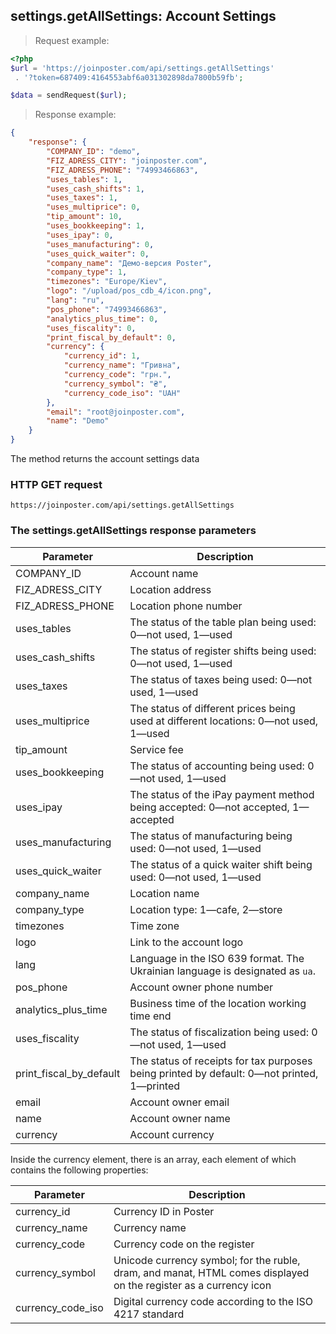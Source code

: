 ## settings.getAllSettings: Account Settings

> Request example:

```php
<?php
$url = 'https://joinposter.com/api/settings.getAllSettings'
 . '?token=687409:4164553abf6a031302898da7800b59fb';

$data = sendRequest($url);
```

> Response example:

```json
{
    "response": {
        "COMPANY_ID": "demo",
        "FIZ_ADRESS_CITY": "joinposter.com",
        "FIZ_ADRESS_PHONE": "74993466863",
        "uses_tables": 1,
        "uses_cash_shifts": 1,
        "uses_taxes": 1,
        "uses_multiprice": 0,
        "tip_amount": 10,
        "uses_bookkeeping": 1,
        "uses_ipay": 0,
        "uses_manufacturing": 0,
        "uses_quick_waiter": 0,
        "company_name": "Демо-версия Poster",
        "company_type": 1,
        "timezones": "Europe/Kiev",
        "logo": "/upload/pos_cdb_4/icon.png",
        "lang": "ru",
        "pos_phone": "74993466863",
        "analytics_plus_time": 0,
        "uses_fiscality": 0,
        "print_fiscal_by_default": 0,
        "currency": {
            "currency_id": 1,
            "currency_name": "Гривна",
            "currency_code": "грн.",
            "currency_symbol": "₴",
            "currency_code_iso": "UAH"
        },
        "email": "root@joinposter.com",
        "name": "Demo"
    }
}
```

The method returns the account settings data

### HTTP GET request

`https://joinposter.com/api/settings.getAllSettings`

### The settings.getAllSettings response parameters

Parameter | Description
--------- | -----------
COMPANY_ID | Account name
FIZ_ADRESS_CITY | Location address
FIZ_ADRESS_PHONE | Location phone number
uses_tables | The status of the table plan being used: 0—not used, 1—used
uses_cash_shifts | The status of register shifts being used: 0—not used, 1—used
uses_taxes | The status of taxes being used: 0—not used, 1—used
uses_multiprice | The status of different prices being used at different locations: 0—not used, 1—used
tip_amount | Service fee
uses_bookkeeping | The status of accounting being used: 0—not used, 1—used
uses_ipay | The status of the iPay payment method being accepted: 0—not accepted, 1—accepted
uses_manufacturing | The status of manufacturing being used: 0—not used, 1—used
uses_quick_waiter | The status of a quick waiter shift being used: 0—not used, 1—used
company_name | Location name
company_type | Location type: 1—cafe, 2—store
timezones | Time zone
logo | Link to the account logo
lang | Language in the ISO 639 format. The Ukrainian language is designated as `ua`.
pos_phone | Account owner phone number
analytics_plus_time | Business time of the location working time end
uses_fiscality | The status of fiscalization being used: 0—not used, 1—used
print_fiscal_by_default | The status of receipts for tax purposes being printed by default: 0—not printed, 1—printed
email | Account owner email
name | Account owner name
currency | Account сurrency

Inside the currency element, there is an array, each element of which contains the following properties:

Parameter | Description
--------- | -----------
currency_id | Currency ID in Poster
currency_name | Currency name
currency_code | Currency code on the register
currency_symbol | Unicode currency symbol; for the ruble, dram, and manat, HTML comes displayed on the register as a currency icon
currency_code_iso | Digital currency code according to the ISO 4217 standard

